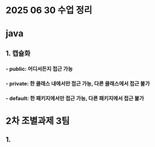# 2025 06 30 수업 정리
# java
## 1. 캡슐화
### - public: 어디서든지 접근 가능
### - private: 한 클래스 내에서만 접근 가능, 다른 클래스에서 접근 불가
### - default: 한 패키지에서만 접근 가능, 다른 패키지에서 접근 불가

# 2차 조별과제 3팀
## 1. 
